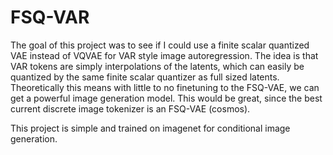 # FSQ-VAR


The goal of this project was to see if I could use a finite scalar quantized VAE instead of  VQVAE for VAR style image autoregression. The idea is that VAR tokens are simply interpolations of the latents, which can easily be quantized by the same finite scalar quantizer as full sized latents. Theoretically this means with little to no finetuning to the FSQ-VAE, we can get a powerful image generation model. This would be great, since the best current discrete image tokenizer is an FSQ-VAE (cosmos).

This project is simple and trained on imagenet for conditional image generation.
